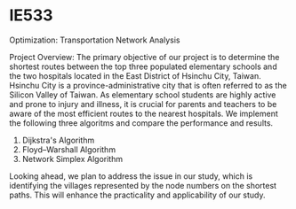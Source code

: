 # IE533
Optimization: Transportation Network Analysis

Project Overview: The primary objective of our project is to determine the shortest routes between the top three populated elementary schools and the two hospitals located in the East District of Hsinchu City, Taiwan. Hsinchu City is a province-administrative city that is often referred to as the Silicon Valley of Taiwan. As elementary school students are highly active and prone to injury and illness, it is crucial for parents and teachers to be aware of the most efficient routes to the nearest hospitals. We implement the following three algoritms and compare the performance and results.
1. Dijkstra's Algorithm
2. Floyd–Warshall Algorithm
3. Network Simplex Algorithm

Looking ahead, we plan to address the issue in our study, which is identifying the villages represented by the node numbers on the shortest paths. This will enhance the practicality and applicability of our study.
